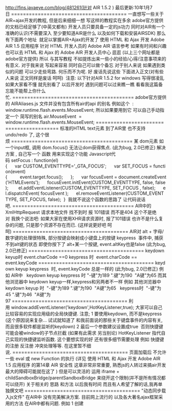 http://fins.javaeye.com/blog/481261(针对 AIR 1.5.2 ) 最后更新:10年1月7日 ======================================= 一直想写一些关于 AIR+ajax开发的教程, 但是后来细细一想 写这样的教程实在多余 adobe官方提供的文档已经足够了(中英文都有) 开发人员只要具备一定的js功力 同时对AIR有一个准确的认识(不需要深入 至少要知道AIR是什么 以及如何下载和安装AIRSDK) 那么有下面两个地址  就足以掌握AIR+Ajax的开发了 使用 HTML 和 Ajax 开发 Adobe AIR 1.5 应用程序 针对 HTML 开发人员的 Adobe AIR 语言参考 如果有时间和兴趣 也可以去 HTML 和 Ajax 的 Adobe AIR 开发人员中心 逛逛 (以上三个网址都是adobe官方提供) 所以 与其写教程 不如提炼出来一些小的经验/心得/注意事项来的有意义. 对于我来说 写起来容易 同时自己可以做个备忘 对于别人来说 如果遇到类似的问题 可以少走些弯路. 何乐而不为呢. 好 废话先说这些 下面进入正文(对有些人来说 正文同样是废话 呵呵)  注意: 以下针对AIR 1.5.2 for windows 写得很凌乱 如果大家看不懂 就先别看了 以后开发时 遇到问题可以过来瞧一瞧 看看我这篇备忘能不能帮上你什么忙. ========================================= adobe官方提供的 AIRAliases.js 文件并没有包含所有air的api 的别名 例如这个  : window.runtime.flash.events.MouseEvent; 所以如果要用到它 可以自己手动指定一个 简写的别名 air.MouseEvent  =  window.runtime.flash.events.MouseEvent; ========================================= 标准的HTML text元素 到了AIR里 也不支持 undo/redo 了, 这个很烦 ========================================= 某 dom元素 如 一个input框, 调用 dom.focus() 无法让dom获得焦点. (此为bug, 2.0已修正) 解决方案 , 自己写一个 函数 用来实现这个功能 Javascript代码 setFocus : function(el){      var CUSTOM_EVENTTYPE='_GTA_FOCUS';      var SET_FOCUS = function(event){          event.target.focus();      };      var focusEvent = document.createEvent('HTMLEvents');      focusEvent.initEvent(CUSTOM_EVENTTYPE, false, false);        el.addEventListener(CUSTOM_EVENTTYPE, SET_FOCUS , false);      el.dispatchEvent( focusEvent );      el.removeEventListener(CUSTOM_EVENTTYPE, SET_FOCUS, false);  }  我就不说这个函数的思路了 让代码说话吧. ========================================= AIR中的 XmlHttpRequest 请求本地文件 找不到时 报 101错误 而不是404 这个不是绝对 我换个说法吧: 如果大家在使用XHR请求资源时, 报了101错误 也许不是什么复杂的问题, 只是那个资源不存在而已. (这样说更好吧 呵呵) ======================================= AIR对 alt + 字母/数字键的处理很特殊, 部分按键会映射成小键盘上的按键 keypress  事件中, 捕获不到alt键的状态 即使你按下了 alt+某一个按键, event.altKey也是false (此为bug, 2.0已修正) ======================================= keydown keyup时 event.charCode ==0 keypress 时  event.charCode == event.keyCode ======================================= keydown keyup keypress  时, event.keyCode 总是一样的 (此为bug, 2.0已修正) 例如 AIR中   keydown keyup keypress 时 "-键"为189 ".键"为190  "A键"为65 而其他浏览器中 keydown keyup一样,keypress和另两者不一样 例如 其他浏览器中   keydown keyup 时  "-键"为189 ".键"为190  "A键"为65   keypress时  "-键"为45 ".键"为46  "A键"为97 ======================================= 利用 window.addEventListener('keydown',HotKeyListener,true); 大家可以自己比较容易的实现应用级的全局快捷键. 注意; 1 要使用keydown, 而不是keypress (这个原因说来复杂... 试试就知道了 和我前面说的那些关于键盘事件的内容有关, 而且很多软件都是监听的keydown) 2 最后一个参数建议设置成true  否则快捷键可能会被window的子节点拦截 (如果有此需求 另当别论) HotKeyListener 指代自己实现的快捷键监听函数. 这个要想实现的好 还有很多细节需要处理 例如 快捷键的注册 反注册 冲突处理等等. 在这里暂不细说. ======================================= 页面加载后 不允许 一些 eval 或 new Function 的执行 (详见 使用 HTML 和 Ajax 开发 Adobe AIR 1.5 应用程序 的第14章 AIR 安全性 这章非常非常重要, 熟悉js的人转过来搞air开发 最大的障碍可能就在这了 ) 但是可以灵活的 运用 iframe +  childSandboxBridge/parentSandboxBridge 来绕开这个限制(并不是所有情况都可以绕开) 关于相关的 思路 和方法 以后我有时间 而且有人希望了解的话,我再单独撰文吧 ======================================= "动态同步载入js文件" 在AIR中 没有完美解决方案. 目前网上流行的 以及各大著名ajax框架采用的方法 在AIR中都有问题. 例如 1 创建 <script src="....js" > 节点: 无法做到同步, 无论 defer怎么设置 , 都是异步. 2 使用ajax加载js内容 然后 eval . 由于air 对eval的一些限制 这个方案不可行. 采用我前面说的SandboxBridge方案也不行. 3 使用ajax加载js内容 然后塞入script节点内 作为内嵌script运行 也不行.也无法做到同步加载与执行. (2.0中 此方法可行) ======================================= AIR可以很轻松的获得 刚刚插入数据库(SQLite)的记录的主键, 这个特性要好好利用哦. Javascript代码 insertStmt.execute();   // get the primary key   var result = insertStmt.getResult();   var primaryKey = result.lastInsertRowID;   ======================================= AIR的数据库 有同步和异步两种连接,从而实现数据库的同步或异步操作. 但要注意  不要过度的使用异步数据库操作. 当然也不要闲置不用 浪费了如此优秀的特性. ======================================= window.runtime.air.update.ApplicationUpdater 类的 initialize 方法是异步的. 想要在初始化之后 执行某动作 要使用事件监听的方式 监听 INITIALIZED 事件. ======================================= 10年1月7日 新增: 清空 canvas 时, 使用 canvas.width=canvas.width 性能高于 context.clearRect(0, 0, canvas.width, canvas.height); ======================================= 先到这吧 如果有新的经验心得再补充 ]]